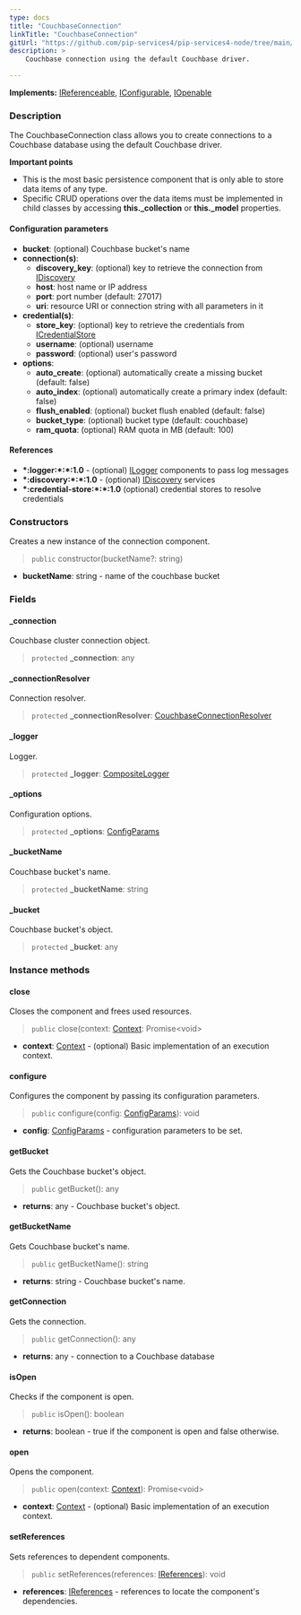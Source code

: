 ```yaml
---
type: docs
title: "CouchbaseConnection"
linkTitle: "CouchbaseConnection"
gitUrl: "https://github.com/pip-services4/pip-services4-node/tree/main/pip-services4-couchbase-node"
description: >
    Couchbase connection using the default Couchbase driver.

---
```


**Implements:** [IReferenceable](../../../components/refer/ireferenceable), [IConfigurable](../../../components/config/iconfigurable),
[IOpenable](../../../components/run/iopenable)

### Description
The CouchbaseConnection class allows you to create connections to a Couchbase database using the default Couchbase driver.

**Important points**

- This is the most basic persistence component that is only able to store data items of any type. 
- Specific CRUD operations over the data items must be implemented in child classes by accessing **this._collection** or **this._model** properties.

#### Configuration parameters

- **bucket**: (optional) Couchbase bucket's name
- **connection(s)**:    
    - **discovery_key**: (optional) key to retrieve the connection from [IDiscovery](../../../components/connect/idiscovery)
    - **host**: host name or IP address
    - **port**: port number (default: 27017)
    - **uri**: resource URI or connection string with all parameters in it
- **credential(s)**:    
    - **store_key**: (optional) key to retrieve the credentials from [ICredentialStore](../../../components/auth/icredential_store)
    - **username**: (optional) username
    - **password**: (optional) user's password
- **options**:
    - **auto_create**: (optional) automatically create a missing bucket (default: false)
    - **auto_index**: (optional) automatically create a primary index (default: false)
    - **flush_enabled**: (optional) bucket flush enabled (default: false)
    - **bucket_type**: (optional) bucket type (default: couchbase)
    - **ram_quota**: (optional) RAM quota in MB (default: 100)

#### References
- **\*:logger:\*:\*:1.0** - (optional) [ILogger](../../../observability/log/ilogger) components to pass log messages
- **\*:discovery:\*:\*:1.0** - (optional) [IDiscovery](../../../config/connect/idiscovery) services
- **\*:credential-store:\*:\*:1.0** (optional) credential stores to resolve credentials


### Constructors
Creates a new instance of the connection component.

> `public` constructor(bucketName?: string)

- **bucketName**: string - name of the couchbase bucket


### Fields

<span class="hide-title-link">


#### _connection
Couchbase cluster connection object.
> `protected` **_connection**: any

#### _connectionResolver
Connection resolver.
> `protected` **_connectionResolver**: [CouchbaseConnectionResolver](../couchbase_connection_resolver)

#### _logger
Logger.
> `protected` **_logger**: [CompositeLogger](../../../observability/log/composite_logger)

#### _options
Configuration options.
> `protected` **_options**: [ConfigParams](../../../components/config/config_params)

#### _bucketName
Couchbase bucket's name.
> `protected` **_bucketName**: string

#### _bucket
Couchbase bucket's object.
> `protected` **_bucket**: any

</span>


### Instance methods

#### close
Closes the component and frees used resources.

> `public` close(context: [Context](../../../components/context/context): Promise\<void\>

- **context**: [Context](../../../components/context/context) - (optional) Basic implementation of an execution context.


#### configure
Configures the component by passing its configuration parameters.

> `public` configure(config: [ConfigParams](../../../components/config/config_params)): void

- **config**: [ConfigParams](../../../components/config/config_params) - configuration parameters to be set.


#### getBucket
Gets the Couchbase bucket's object.
> `public` getBucket(): any

- **returns**: any - Couchbase bucket's object.


#### getBucketName
Gets Couchbase bucket's name.

> `public` getBucketName(): string

- **returns**: string - Couchbase bucket's name.

#### getConnection
Gets the connection.
> `public` getConnection(): any

- **returns**: any - connection to a Couchbase database

#### isOpen
Checks if the component is open.

> `public` isOpen(): boolean

- **returns**: boolean - true if the component is open and false otherwise.


#### open
Opens the component.

> `public` open(context: [Context](../../../components/context/context)): Promise\<void\>

- **context**: [Context](../../../components/context/context) - (optional) Basic implementation of an execution context.


#### setReferences
Sets references to dependent components.

> `public` setReferences(references: [IReferences](../../../components/refer/ireferences)): void

- **references**: [IReferences](../../../components/refer/ireferences) - references to locate the component's dependencies.

